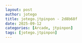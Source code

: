 ```yaml
---
layout: post
author: jotego
title: jotego.jtpinpon - 2d8b68f
date: 2025-09-12
categories: [Arcade, jtpinpon]
tags: [jotego.jtpinpon]
---
```


